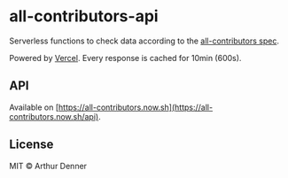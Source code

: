 # all-contributors-api

Serverless functions to check data according to the [all-contributors spec](https://allcontributors.org).

Powered by [Vercel](https://vercel.com). Every response is cached for 10min (600s).

## API

Available on [https://all-contributors.now.sh](https://all-contributors.now.sh/api).

## License

MIT © Arthur Denner
